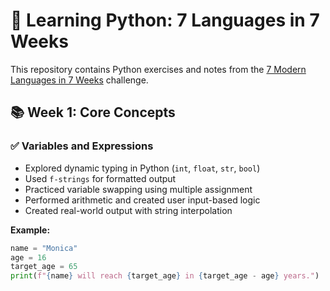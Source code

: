 # 🐍 Learning Python: 7 Languages in 7 Weeks

This repository contains Python exercises and notes from the [7 Modern Languages in 7 Weeks](#) challenge.

## 📚 Week 1: Core Concepts

### ✅ Variables and Expressions
- Explored dynamic typing in Python (`int`, `float`, `str`, `bool`)
- Used `f-strings` for formatted output
- Practiced variable swapping using multiple assignment
- Performed arithmetic and created user input-based logic
- Created real-world output with string interpolation

**Example:**
```python
name = "Monica"
age = 16
target_age = 65
print(f"{name} will reach {target_age} in {target_age - age} years.")
